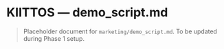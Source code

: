 # KIITTOS — demo_script.md
> Placeholder document for `marketing/demo_script.md`.
> To be updated during Phase 1 setup.
